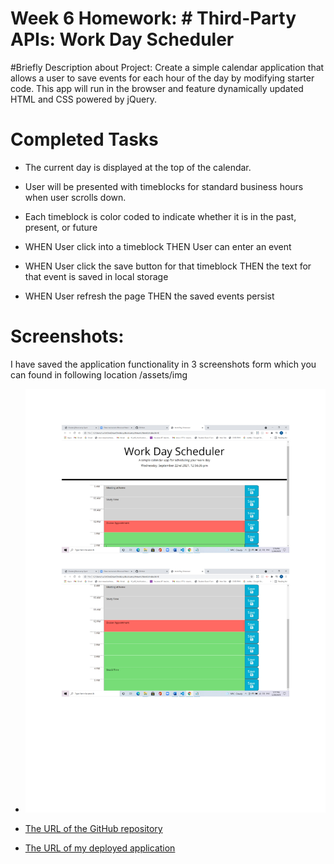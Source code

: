 # Week 6 Homework: # Third-Party APIs: Work Day Scheduler

#Briefly Description about Project:
Create a simple calendar application that allows a user to save events for each hour of the day by modifying starter code. 
This app will run in the browser and feature dynamically updated HTML and CSS powered by jQuery.

# Completed Tasks

* The current day is displayed at the top of the calendar.

* User will be presented with timeblocks for standard business hours when user scrolls down.

* Each timeblock is color coded to indicate whether it is in the past, present, or future

* WHEN User click into a timeblock THEN User can enter an event

* WHEN User click the save button for that timeblock THEN the text for that event is saved in local storage

* WHEN User refresh the page THEN the saved events persist

# Screenshots:

I have saved the application functionality in 3 screenshots form which you can found in following location /assets/img

* ![screenshots](./assets/img/img.jpg)

* [The URL of the GitHub repository](https://github.com/Ruchi479/Work-Day-Scheduler.git)

* [The URL of my deployed application](https://ruchi479.github.io/Work-Day-Scheduler/)